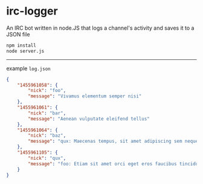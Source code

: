 # irc-logger
An IRC bot written in node.JS that logs a channel's activity and saves it to a JSON file


```bash
npm install
node server.js
```

---

example `log.json`

```json
{
	"1455961058": {
		"nick": "foo",
		"message": "Vivamus elementum semper nisi"
	},
	"1455961061": {
		"nick": "bar",
		"message": "Aenean vulputate eleifend tellus"
	},
	"1455961064": {
		"nick": "baz",
		"message": "qux: Maecenas tempus, sit amet adipiscing sem neque sed ipsum"
	},
	"1455961105": {
		"nick": "qux",
		"message": "foo: Etiam sit amet orci eget eros faucibus tincidunt"
	}
}
```